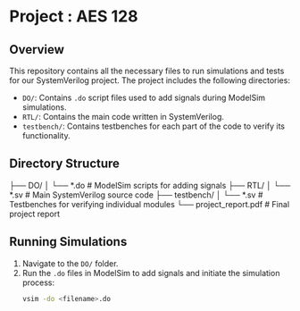 # Project : AES 128

## Overview

This repository contains all the necessary files to run simulations and tests for our SystemVerilog project. The project includes the following directories:

- `DO/`: Contains `.do` script files used to add signals during ModelSim simulations.
- `RTL/`: Contains the main code written in SystemVerilog.
- `testbench/`: Contains testbenches for each part of the code to verify its functionality.

## Directory Structure

├── DO/
│   └── *.do      # ModelSim scripts for adding signals
├── RTL/
│   └── *.sv      # Main SystemVerilog source code
├── testbench/
│   └── *.sv      # Testbenches for verifying individual modules
└──  project_report.pdf   # Final project report


## Running Simulations

1. Navigate to the `DO/` folder.
2. Run the `.do` files in ModelSim to add signals and initiate the simulation process:
   ```bash
   vsim -do <filename>.do

